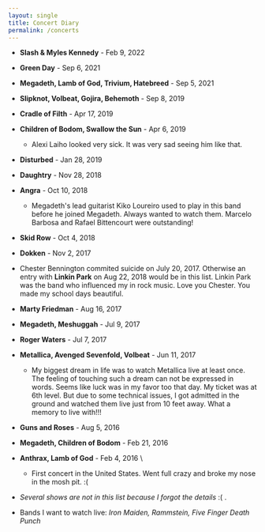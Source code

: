 ```yaml
---
layout: single
title: Concert Diary
permalink: /concerts
---
```


* __Slash & Myles Kennedy__ - Feb 9, 2022
* __Green Day__ - Sep 6, 2021
* __Megadeth, Lamb of God, Trivium, Hatebreed__ - Sep 5, 2021
* __Slipknot, Volbeat, Gojira, Behemoth__ - Sep 8, 2019
* __Cradle of Filth__ - Apr 17, 2019    
* __Children of Bodom, Swallow the Sun__ - Apr 6, 2019
    - Alexi Laiho looked very sick. It was very sad seeing him like that.
* __Disturbed__ - Jan 28, 2019
* __Daughtry__ - Nov 28, 2018    
* __Angra__ - Oct 10, 2018
    - Megadeth's lead guitarist Kiko Loureiro used to play in this band before he joined Megadeth. Always wanted to watch them. Marcelo Barbosa and Rafael Bittencourt were outstanding!
* __Skid Row__ - Oct 4, 2018
* __Dokken__ - Nov 2, 2017
* Chester Bennington commited suicide on July 20, 2017. Otherwise an entry with __Linkin Park__ on Aug 22, 2018 would be in this list. Linkin Park was the band who influenced my in rock music. Love you Chester. You made my school days beautiful.
* __Marty Friedman__ - Aug 16, 2017
* __Megadeth, Meshuggah__ - Jul 9, 2017
* __Roger Waters__ - Jul 7, 2017    
* __Metallica, Avenged Sevenfold, Volbeat__ - Jun 11, 2017
    - My biggest dream in life was to watch Metallica live at least once. The feeling of touching such a dream can not be expressed in words. Seems like luck was in my favor too that day. My ticket was at 6th level. But due to some technical issues, I got admitted in the ground and watched them live just from 10 feet away. What a memory to live with!!!
* __Guns and Roses__ - Aug 5, 2016
* __Megadeth, Children of Bodom__ - Feb 21, 2016
* __Anthrax, Lamb of God__ - Feb 4, 2016 \
    - First concert in the United States. Went full crazy and broke my nose in the mosh pit. :(


* _Several shows are not in this list because I forgot the details_ :( .
* Bands I want to watch live: _Iron Maiden, Rammstein, Five Finger Death Punch_